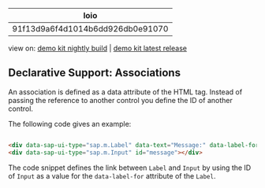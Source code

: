 <!-- loio91f13d9a6f4d1014b6dd926db0e91070 -->

| loio |
| -----|
| 91f13d9a6f4d1014b6dd926db0e91070 |

<div id="loio">

view on: [demo kit nightly build](https://openui5nightly.hana.ondemand.com/topic/91f13d9a6f4d1014b6dd926db0e91070) | [demo kit latest release](https://sdk.openui5.org/topic/91f13d9a6f4d1014b6dd926db0e91070)</div>

## Declarative Support: Associations

An association is defined as a data attribute of the HTML tag. Instead of passing the reference to another control you define the ID of another control.

The following code gives an example:

```html

<div data-sap-ui-type="sap.m.Label" data-text="Message:" data-label-for="message"></div>
<div data-sap-ui-type="sap.m.Input" id="message"></div>
```

The code snippet defines the link between `Label` and `Input` by using the ID of `Input` as a value for the `data-label-for` attribute of the `Label`.

